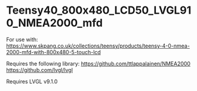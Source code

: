 # Teensy40_800x480_LCD50_LVGL910_NMEA2000_mfd

For use with:
https://www.skpang.co.uk/collections/teensy/products/teensy-4-0-nmea-2000-mfd-with-800x480-5-touch-lcd

Requires the following library:
https://github.com/ttlappalainen/NMEA2000
https://github.com/lvgl/lvgl

Requires LVGL v9.1.0
 
